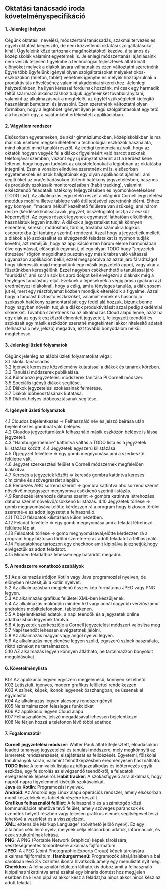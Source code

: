 Oktatási tanácsadó iroda követelményspecifikáció
------------------------------------------------

#### 1. Jelenlegi helyzet
Cégünk oktatási, nevelési, módszertani tanácsadás, szakmai tervezés és egyéb oktatást kiegészítő, de nem közvetlenül oktatási szolgáltatásokat kínál. Ügyfeleink közé tartoznak
magánoktatóktól kezdve, általános és középiskolák valamint egyetemek is. Jelenlegi módszertanási ajánlásaink nem veszik teljesen figyelmbe a technológiai fejlesztések által
kínált előnyöket melyek a diákok javára válhatnak és ezen változtatni szeretnénk. Egyre több ügyfelünk igényel olyan szolgáltatásokat melyeket okos-eszközökön (telefon, tablet)
vehetnek igénybe és melyek hozzájárulnak a produktivitás növeléséhez valamint akadémiai sikereikhez. Jelenlegi helyzetünkben, ha ilyen kéréssel fordulnak hozzánk, mi csak egy
harmadik féltől származó alkalmazáshoz tudjuk ügyfeleinket továbbirányítani, valamint az alkalmazásnak a megfelelő, az ügyfél szükségleteit kielégítő használatát bemutatni és
javasolni. Ezen szeretnénk változtatni olyan formában, hogy a legtöbbet igényelt ilyen jellegű szolgáltatásokat egy tető alá hoznánk egy, a sajátunként értékesített applikációban.

#### 2. Vágyálom rendszer
Elsősorban egyetemeken, de akár gimnáziumokban, középiskolákban is ma már sok esetben megkerülhetetlen a technológiai eszközök használata, mind oktatói mind tanulói részről.
Az eddigi tendencia az volt, hogy az oktatók hogyan vegyék fel a diákok figyelméért való harcot azoknak telefonjával szemben, viszont egy új irányzat szerint azt a kérdést kéne
feltenni, hogy hogyan tudnánk az okostelefonokat a legjobban az oktatásba integrálni. Ezen a vonalon elindulva szeretnénk mi is, elsősorban egyetemeknek és azok hallgatóinak
egy olyan applikációt ajánlani, ami segíti őket az órai/előadásokon történő hatékony jegyzetelésben, hasznos és produktív szokásaik monitorozásában (habit tracking), valamint
elkészítendő feladataik hatékony feljegyzésében és nyomonkövetésében (TODO List). Az alkalmazás jegyzetelő részét a világhírű Cornell jegyzetelési metódus mobilra illetve tabletre
való átültetésével szeretnénk elérni. Ehhez egy könnyen, "macera nélkül" kezelhető felületre van szükség, ami három részre (kérdések/kulcsszavak, jegyzet, összefoglaló) osztja az
eszköz képernyőjét. Az egyes részek legyenek egymástól láthatóan elkülönítve, használatuk legyen intuitív. A diákok a jegyzeteiket tudják könnyen elmenteni, keresni, módosítani,
törölni, továbbá számukra logikus csoportokba (pl tantárgy szerint) rendezni. Azzal hogy a jegyzetjeik mellett a diákok a jó szokásaikat és elvégzendő feladataikat is nyomon
tudják követni, azt reméljük, hogy az applikáció ezen három eleme harmóniában élve egymással, elősegítik egymást, pl egy olyan TODO hogy "jegyzetek átnézése" rögtön megoldható
pusztán egy másik tabra való váltással ugyanazon applikáción belül, ezzel megspórolva az azzal járó fáradtságot hogy kikeressük majd megnyitünk egy másik jegyzetelő appot, vagy 
akár a füzetünkben keresgélünk. Ezzel nagyban csökkenthető a tanulással járó "súrlódás", ami során sok kis apró dolgot kell elvégezni a diáknak még a tényleges tanuláshoz eljut.
Ezeknek a lépéseknek a végigjárása gyakran azt eredményezi diákoknál, hogy a célig, ami a tényleges tanulás, a diák sosem jut el, mert egy részfolyamat közben mondjuk elterelődik
a figyelme. Azzal hogy a tanulást biztosító eszközöket, valamint ennek és hasonló jó szokások hatékony számontartását egy fedél alá hozzuk, bizunk benne hogy nagyban növelni
tudjuk a diákok produktivitását azzal pedig akadémiai sikereiket. Továbbá szeretnénk ha az alkalmazás Cloud alapú lenne, azaz ha egy diák az egyik eszközről elmentett jegyzeteit,
feljegyzett teendőit és szokásait egy másik eszközön szeretné megtekinteni akkor hitelesítő adatait (felhasználó név, jelszó) megadva, ezt további bonyodalom nélkül megtehesse.  
#### 3. Jelenlegi üzleti folyamatok  
Cégünk jelenleg az alábbi üzleti folyamatokat végzi:  
3.1 Iskolai tanácsadás.  
3.2 Igények keresése közvélemény kutatással a diákok és tanárok körében.  
3.3 Tanulási módszerek publikálása.  
3.4 Különböző jegyzetelési módszerek tanítása Pl.Cornell módszer.  
3.5 Speciális igényű diákok segítése.  
3.6 Diákok jegyzetelési szokásainak felmérése.  
3.7 Diákok időbeosztásának kutatása.  
3.8 Diákok helyes időbeosztásának segítése.  

#### 4. Igényelt üzleti folyamatok
4.1 Cloudos bejelentkezés => Felhasználó név és jelszó beírása után bejelentkezés gombbal való belépés.  
4.2 Cloudos jegyzettárolás:A felhasználó másik eszközön belépve is lássa jegyzeteit.  
4.3 "Hamburgermenüre" kattintva váltás a TODO lista és a jegyzetek kilistázása között.
4.4 Jegyzetek egyszerű kilistázása.  
4.5 Új jegyzet felvétele => egy gomb megnyomása,ami a szerkesztő felületre vált.  
4.6 Jegyzet szerkesztési felület a Cornell módszernek megfelelően kialakítva.  
4.7 Keresés a jegyzetek között => keresés gombra kattintva keresés cím,címke és szövegrészlet alapján.  
4.8 Rendezés ABC sorrend szerint => gombra kattintva abc sorrend szerint növekvő,mégegyszer megnyomva csökkenő szerinti listázás.  
4.9 Rendezés létrehozás dátuma szerint => gombra kattintva létrehozása dátuma szerint növekvő/csökkenő kilistázás.
4.10 Jegyzetek törlése => gomb megnyomásával,előtte kérdezzen rá a program hogy biztosan törölni szeretné-e az adott jegyzetet a felhasználó.  
4.11 TODO feladatok kilistázása külön nézetben.  
4.12 Feladat felvétele => egy gomb megnyomása ami a feladat létrehozó felületre lép át.  
4.13 Feladatok törlése => gomb megnyomásával,előtte kérdezzen rá a program hogy biztosan törölni szeretné-e az adott feladatot a felhasználó.  
4.14 Feladatokhoz tartozzon egy checkbox amit kipipálva jelezhetjük,hogy elvégeztük az adott feladatot.  
4.15 Minden feladathoz lehessen egy határidőt megadni.  

#### 5. A rendszerre vonatkozó szabályok  
5.1 Az alkalmazás íródjon Kotlin vagy Java programozási nyelven, de előnyben részesítjük a kotlin nyelvet.  
5.2 Az alkalmazásban megjelenő összes kép formátuma JPEG vagy PNG legyen.  
5.3 Az alkalmazás grafikus felületei XML-ben készüljenek.  
5.4 Az alkalmazás működjön minden 5.0 vagy annál nagyobb verziószámú androidos mobiltelefonokon, tabletekenen.  
5.5 A bejelentkezési adatok, a napi teendők és a jegyzetek online adatbázisban legyenek tárolva.  
5.6 A jegyzetek szerkesztője a Cornell jegyzetelési módszert valósítsa meg  
5.7 Napi teendőt lehessen elvégzettnek jelölni.  
5.8 Az alkalmazás magyar vagy angol nyelvű legyen.  
5.9 Az alkalmazás megjelenése legyen szolid, egyszerű színek használata, rikító színeket ne tartalmazzon.  
5.10 AZ alkalmazás legyen könnyen átlátható, ne tartalmazzon bonyolult megoldásokat.


#### 6. Követelménylista
K01 Az applikáció legyen egyszerű megjelenésű, könnyen kezelhető  
K02 Letisztult, igényes, modern grafikus felülettel rendelkezzen  
K03 A színek, képek, ikonok legyenek összhangban, ne üssenek el egymástól  
K04 Az alkalmazás legyen alacsony rendszerigényű  
K05 Ne tartalmazzon felesleges funkciókat  
K06 Az applikáció legyen Cloud alapú  
K07 Felhasználónév, jelszó megadásával lehessen bejelentkezni  
K08 Ne férjen hozzá a telefonon lévő többi adathoz

#### 7. Fogalomszótár
<strong>Cornell jegyzetelési módszer</strong>: Walter Pauk által kifejlesztett, előadásokon leadott tananyag jegyzetelési és tanulási módszere, mely megkönnyíti az ismeretek rendszerezését, elsajátítását és felidézését. Egyetemi, főiskolai tanulmányok során, valamint felnőttképzésben eredményesen használható.  
<strong>TODO lista</strong>: A tennivalók listája az időgazdálkodás és időtervezés egyik eszköze, egy felsorolás az elvégzendő teendőkről, a feladatok elvégzésének lépéseiről. 
<strong>Habit tracker</strong>: A szokásfigyelő arra alkalmas, hogy napról-napra figyelemmel kísérjük szokásainkat.  
<strong>Java</strong> és <strong>Kotlin</strong>: Programozási nyelvek.  
<strong>Android</strong>: Az Android egy Linux alapú operációs rendszer, amely elsősorban mobil készülékek és tabletek részére készült.  
<strong>Grafikus felhasználói felület</strong>: A felhasználó és a számítógép közti kommunikációt lehetővé tevő felület, amely szöveges parancsok és üzenetek helyett részben vagy teljesen grafikus elemek segítségével teszi lehetővé a vezérlést és a visszajelzést.  
<strong>XML</strong>: eXtensible Markup Language" (bővíthető jelölő nyelv). Ez egy általános célú leíró nyelv, melynek célja elsősorban adatok, információk, és ezek struktúráinak leírása.  
<strong>PNG</strong>: A PNG (Portable Network Graphics) képek tárolására, veszteségmentes tömörítésére alkalmas fájlformátum.  
<strong>JPEG</strong>: A JPEG (Joint Photographic Experts Group) képek tárolására alkalmas fájlformátum.
<strong>Hamburgermenü</strong>: Programozók által,általában a bal sarokban lévő 3 vízszintes ikonra hivatkozik,amely egy menülistát nyit meg.  
<strong>Checkbox</strong>: A felhasználói felületen látható,kis doboz,amit a felhasználó kipipálhat(rákattintva arra) ezáltal egy bináris döntést hoz meg,jelen esetben ha ki van pipálva akkor kész a feladat,ha nincs akkor nincs kész az adott feladat.  
